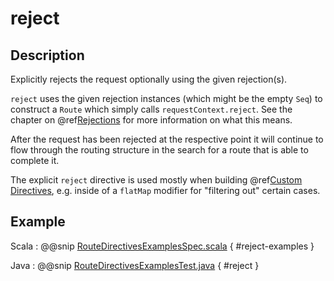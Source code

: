 # reject

## Description

Explicitly rejects the request optionally using the given rejection(s).

`reject` uses the given rejection instances (which might be the empty `Seq`) to construct a `Route` which simply
calls `requestContext.reject`. See the chapter on @ref[Rejections](../../rejections.md) for more information on what this means.

After the request has been rejected at the respective point it will continue to flow through the routing structure in
the search for a route that is able to complete it.

The explicit `reject` directive is used mostly when building @ref[Custom Directives](../custom-directives.md), e.g. inside of a `flatMap`
modifier for "filtering out" certain cases.

## Example

Scala
:  @@snip [RouteDirectivesExamplesSpec.scala]($test$/scala/docs/http/scaladsl/server/directives/RouteDirectivesExamplesSpec.scala) { #reject-examples }

Java
:  @@snip [RouteDirectivesExamplesTest.java]($test$/java/docs/http/javadsl/server/directives/RouteDirectivesExamplesTest.java) { #reject }
